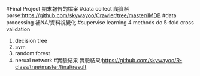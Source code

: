 #Final Project 
期末報告的檔案
#data collect
爬資料
parse:https://github.com/skywayoo/Crawler/tree/master/IMDB
#data processing
補NA/資料視覺化
#supervise learning
4 methods do 5-fold cross validation
1. decision tree
2. svm
3. random forest
4. nerual network
#實驗結果
實驗結果:https://github.com/skywayoo/R-class/tree/master/final/result
